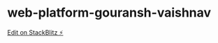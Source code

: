 # web-platform-gouransh-vaishnav

[Edit on StackBlitz ⚡️](https://stackblitz.com/edit/web-platform-uzgrj9)